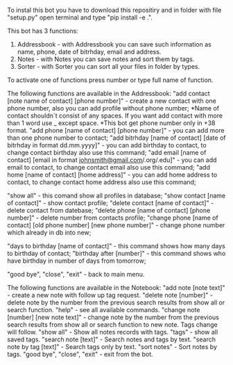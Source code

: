 To instal this bot you have to download this repositiry and in folder with file "setup.py" open terminal and type "pip install -e .".

This bot has 3 functions:
1. Addressbook - with Addressbook you can save such information as name, phone, date of bitrhday, email and address.
2. Notes - with Notes you can save notes and sort them by tags.
3. Sorter - with Sorter you can sort all your files in folder by types.

To activate one of functions press number or type full name of function. 

The following functions are available in the Addressbook:
"add contact [note name of contact] [phone number]" - create a new contact with one phone number, 
also you can add profile without phone number;
    *Name of contact shouldn`t consist of any spaces. If you want add contact with more than 1 
    word use _ except space.
    *This bot get phone number only in +38 format.
"add phone [name of contact] [phone number]" - you can add more than one phone number to contact;
"add bitrhday [name of contact] [date of bitrhday in format dd.mm.yyyy]" - you can add birthday 
to contact, to change contact birthday also use this command;
"add email [name of contact] [email in format johnsmith@gmail.com/.org/.edu]" - you can add 
email to contact, to change contact email also use this command;
"add home [name of contact] [home address]" - you can add home address to contact, to change 
contact home address also use this command;

"show all" - this comand show all profiles in database;
"show contact [name of contact]" - show contact profile;
"delete contact [name of contact]" - delete contact from datebase;
"delete phone [name of contact] [phone number]" - delete number from contacts profile;
"change phone [name of contact] [old phone number] [new phone number]" - change phone number which
 already in db into new;
        
"days to birthday [name of contact]" - this command shows how many days to birthday of contact;
"birthday after [number]" - this command shows who have birthday in number of days from tomorrow;

"good bye", "close", "exit" - back to main menu.


The following functions are available in the Notebook:
"add note [note text]" - create a new note with follow up tag request.
"delete note [number]" - delete note by the number from the previous search results 
 from show all or search function.
"help" - see all available commands.
"change note [number] [new note text]" - change note by the number from the previous search results 
 from show all or search function to new note. Tags change will follow.
"show all" - Show all notes records with tags.
"tags" - show all saved tags. 
"search note [text]" - Search notes and tags by text.
"search note by tag [text]" - Search tags only by text.
"sort notes" - Sort notes by tags.
"good bye", "close", "exit" - exit from the bot.
